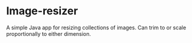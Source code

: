 # Image-resizer
A simple Java app for resizing collections of images. Can trim to or scale proportionally to either dimension.
